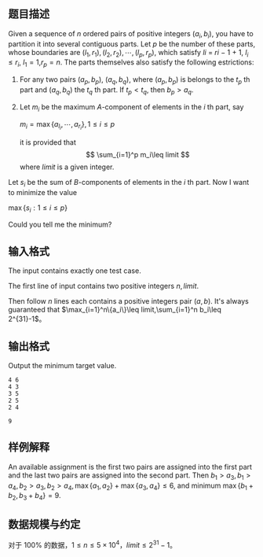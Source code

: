 ## 题目描述

Given a sequence of $n$ ordered pairs of positive integers $(a_i,b_i)$, you have to partition it into several contiguous parts. Let $p$ be the number of these parts, whose boundaries are $(l_1, r_1), (l_2, r_2), \cdots ,(l_p, r_p)$, which satisfy *li* = *ri −* 1 + 1, $l_i\leq r_i$, $l_1 = 1$,$r_p = n$. The parts themselves also satisfy the following estrictions:

1. For any two pairs $(a_p, b_p)$, $(a_q, b_q)$, where  $(a_p, b_p)$ is belongs to the $t_p$ th part and $(a_q, b_q)$ the $t_q$ th part. If $t_p<t_q$, then $b_p>a_q$.

2. Let $m_i$ be the maximum $A\text{-component}$ of elements in the $i$ th part, say

   $m_i = \max\{a_{l_i}, \cdots ,a_{r_i}\},1\leq i \leq p$

   it is provided that
   $$
   \sum_{i=1}^p m_i\leq limit
   $$
   where $limit$ is a given integer.

Let $s_i$ be the sum of $B\text{-components}$ of elements in the $i$ th part. Now I want to minimize the value

$\max\{s_i:1\leq i \leq p\}$

Could you tell me the minimum?

## 输入格式

The input contains exactly one test case. 

The first line of input contains two positive integers $n,limit$. 

Then follow $n$ lines each contains a positive integers pair $(a,b)$. It's always guaranteed that $\max_{i=1}^n\{a_i\}\leq limit,\sum_{i=1}^n b_i\leq 2^{31}-1$。

## 输出格式

Output the minimum target value.

```input1
4 6
4 3
3 5
2 5
2 4
```

```output1
9
```

## 样例解释

An available assignment is the first two pairs are assigned into the first part and the last two pairs are assigned into the second part. Then $b_1>a_3,b_1>a_4,b_2>a_3,b_2>a_4,\max\{a_1,a_2\}+\max\{a_3,a_4\}\leq 6$, and minimum $\max\{b_1+b_2, b_3+b_4\}=9$.

## 数据规模与约定

对于 $100\%$ 的数据，$1\leq n\leq 5\times 10^4$，$limit\leq 2^{31}-1$。

